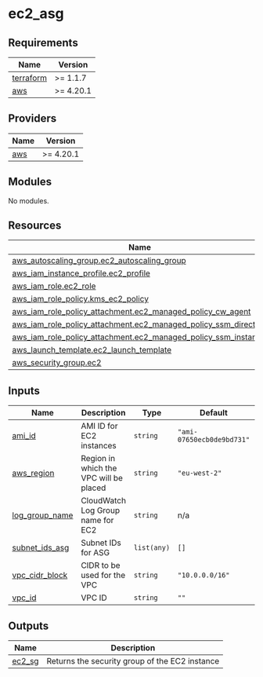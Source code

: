 # ec2_asg

<!-- BEGINNING OF PRE-COMMIT-TERRAFORM DOCS HOOK -->
## Requirements

| Name | Version |
|------|---------|
| <a name="requirement_terraform"></a> [terraform](#requirement\_terraform) | >= 1.1.7 |
| <a name="requirement_aws"></a> [aws](#requirement\_aws) | >= 4.20.1 |

## Providers

| Name | Version |
|------|---------|
| <a name="provider_aws"></a> [aws](#provider\_aws) | >= 4.20.1 |

## Modules

No modules.

## Resources

| Name | Type |
|------|------|
| [aws_autoscaling_group.ec2_autoscaling_group](https://registry.terraform.io/providers/hashicorp/aws/latest/docs/resources/autoscaling_group) | resource |
| [aws_iam_instance_profile.ec2_profile](https://registry.terraform.io/providers/hashicorp/aws/latest/docs/resources/iam_instance_profile) | resource |
| [aws_iam_role.ec2_role](https://registry.terraform.io/providers/hashicorp/aws/latest/docs/resources/iam_role) | resource |
| [aws_iam_role_policy.kms_ec2_policy](https://registry.terraform.io/providers/hashicorp/aws/latest/docs/resources/iam_role_policy) | resource |
| [aws_iam_role_policy_attachment.ec2_managed_policy_cw_agent](https://registry.terraform.io/providers/hashicorp/aws/latest/docs/resources/iam_role_policy_attachment) | resource |
| [aws_iam_role_policy_attachment.ec2_managed_policy_ssm_directory](https://registry.terraform.io/providers/hashicorp/aws/latest/docs/resources/iam_role_policy_attachment) | resource |
| [aws_iam_role_policy_attachment.ec2_managed_policy_ssm_instance](https://registry.terraform.io/providers/hashicorp/aws/latest/docs/resources/iam_role_policy_attachment) | resource |
| [aws_launch_template.ec2_launch_template](https://registry.terraform.io/providers/hashicorp/aws/latest/docs/resources/launch_template) | resource |
| [aws_security_group.ec2](https://registry.terraform.io/providers/hashicorp/aws/latest/docs/resources/security_group) | resource |

## Inputs

| Name | Description | Type | Default | Required |
|------|-------------|------|---------|:--------:|
| <a name="input_ami_id"></a> [ami\_id](#input\_ami\_id) | AMI ID for EC2 instances | `string` | `"ami-07650ecb0de9bd731"` | no |
| <a name="input_aws_region"></a> [aws\_region](#input\_aws\_region) | Region in which the VPC will be placed | `string` | `"eu-west-2"` | no |
| <a name="input_log_group_name"></a> [log\_group\_name](#input\_log\_group\_name) | CloudWatch Log Group name for EC2 | `string` | n/a | yes |
| <a name="input_subnet_ids_asg"></a> [subnet\_ids\_asg](#input\_subnet\_ids\_asg) | Subnet IDs for ASG | `list(any)` | `[]` | no |
| <a name="input_vpc_cidr_block"></a> [vpc\_cidr\_block](#input\_vpc\_cidr\_block) | CIDR to be used for the VPC | `string` | `"10.0.0.0/16"` | no |
| <a name="input_vpc_id"></a> [vpc\_id](#input\_vpc\_id) | VPC ID | `string` | `""` | no |

## Outputs

| Name | Description |
|------|-------------|
| <a name="output_ec2_sg"></a> [ec2\_sg](#output\_ec2\_sg) | Returns the security group of the EC2 instance |
<!-- END OF PRE-COMMIT-TERRAFORM DOCS HOOK -->
